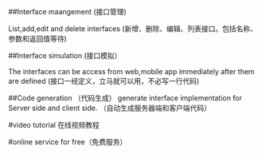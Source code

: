 ##Interface maangement (接口管理)

List,add,edit and delete interfaces (新增、删除、编辑、列表接口。包括名称、参数和返回值等待)

##Interface simulation (接口模拟）

The interfaces can be access from web,mobile app immediately after them are defined (接口一经定义，立马就可以用，不必写一行代码)

##Code generation （代码生成） generate interface implementation for Server side and client side. （自动生成服务器端和客户端代码）

#video tutorial 在线视频教程

#online service for free（免费服务）
